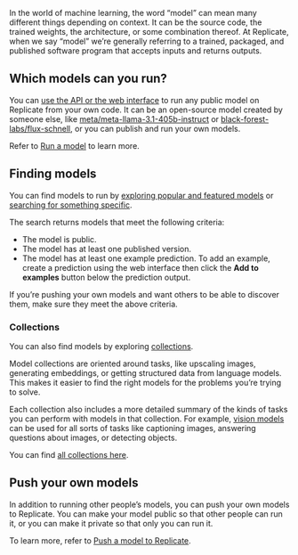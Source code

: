 In the world of machine learning, the word “model” can mean many different things depending on context. It can be the source code, the trained weights, the architecture, or some combination thereof. At Replicate, when we say “model” we’re generally referring to a trained, packaged, and published software program that accepts inputs and returns outputs.

[](#which-models-can-you-run)Which models can you run?
------------------------------------------------------

You can [use the API or the web interface](/docs/topics/models/run-a-model) to run any public model on Replicate from your own code. It can be an open-source model created by someone else, like [meta/meta-llama-3.1-405b-instruct](https://replicate.com/meta/meta-llama-3.1-405b-instruct) or [black-forest-labs/flux-schnell](https://replicate.com/black-forest-labs/flux-schnell), or you can publish and run your own models.

Refer to [Run a model](/docs/topics/models/run-a-model) to learn more.

[](#finding-models)Finding models
---------------------------------

You can find models to run by [exploring popular and featured models](https://replicate.com/explore) or [searching for something specific](https://replicate.com/search?query=flux).

The search returns models that meet the following criteria:

*   The model is public.
*   The model has at least one published version.
*   The model has at least one example prediction. To add an example, create a prediction using the web interface then click the **Add to examples** button below the prediction output.

If you’re pushing your own models and want others to be able to discover them, make sure they meet the above criteria.

### [](#collections)Collections

You can also find models by exploring [collections](https://replicate.com/explore#collections).

Model collections are oriented around tasks, like upscaling images, generating embeddings, or getting structured data from language models. This makes it easier to find the right models for the problems you’re trying to solve.

Each collection also includes a more detailed summary of the kinds of tasks you can perform with models in that collection. For example, [vision models](https://replicate.com/collections/vision-models) can be used for all sorts of tasks like captioning images, answering questions about images, or detecting objects.

You can find [all collections here](https://replicate.com/explore#collections).

[](#push-your-own-models)Push your own models
---------------------------------------------

In addition to running other people’s models, you can push your own models to Replicate. You can make your model public so that other people can run it, or you can make it private so that only you can run it.

To learn more, refer to [Push a model to Replicate](/docs/guides/push-a-model).
